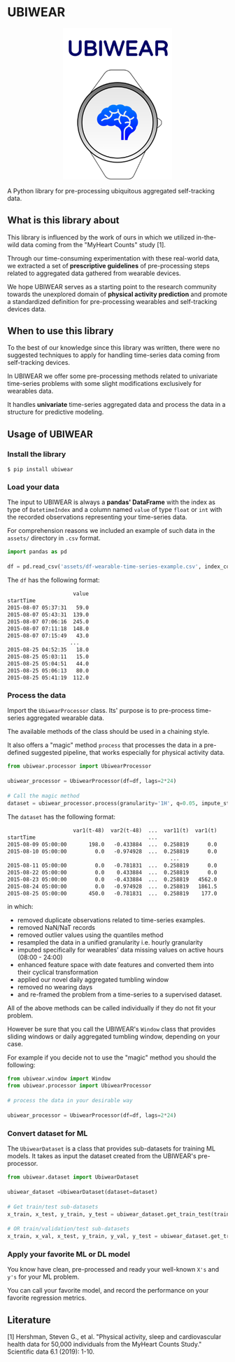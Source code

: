# UBIWEAR

<p align="center">
  <img src="./assets/logo.png" width="250" title="UBIWEAR">
</p>

A Python library for pre-processing ubiquitous aggregated self-tracking data.

## What is this library about

This library is influenced by the work of ours in which we utilized in-the-wild data
coming from the "MyHeart Counts" study [1].

Through our time-consuming experimentation with these real-world data, we extracted 
a set of **prescriptive guidelines** of pre-processing steps related to aggregated data 
gathered from wearable devices.

We hope UBIWEAR serves as a starting point to the research community towards the unexplored 
domain of **physical activity prediction** and promote a standardized definition for pre-processing
wearables and self-tracking devices data.

## When to use this library

To the best of our knowledge since this library was written, there were no
suggested techniques to apply for handling time-series data coming from self-tracking devices.

In UBIWEAR we offer some pre-processing methods related to univariate time-series problems
with some slight modifications exclusively for wearables data.

It handles **univariate** time-series aggregated data and process the data in a structure  for predictive modeling.

## Usage of UBIWEAR

### Install the library

```
$ pip install ubiwear
```

### Load your data

The input to UBIWEAR is always a **pandas' DataFrame** with the index as type of `DatetimeIndex` and a column named `value` 
of type `float` or `int` with the recorded observations representing your time-series data.

For comprehension reasons we included an example of such data in the `assets/` directory in `.csv` format.

```python
import pandas as pd

df = pd.read_csv('assets/df-wearable-time-series-example.csv', index_col='startTime', parse_dates=True)
```

The `df` has the following format:
```
                     value
startTime                 
2015-08-07 05:37:31   59.0
2015-08-07 05:43:31  139.0
2015-08-07 07:06:16  245.0
2015-08-07 07:11:18  148.0
2015-08-07 07:15:49   43.0
                    ...
2015-08-25 04:52:35   18.0
2015-08-25 05:03:11   15.0
2015-08-25 05:04:51   44.0
2015-08-25 05:06:13   80.0
2015-08-25 05:41:19  112.0
```

### Process the data

Import the `UbiwearProcessor` class. Its' purpose is to pre-process time-series aggregated wearable data. 

The available methods of the class should be used in a chaining style. 

It also offers a "magic" method `process` that processes the data in a pre-defined suggested pipeline, 
that works especially for physical activity data.

```python
from ubiwear.processor import UbiwearProcessor

ubiwear_processor = UbiwearProcessor(df=df, lags=2*24)

# Call the magic method
dataset = ubiwear_processor.process(granularity='1H', q=0.05, impute_start=8, impute_end=24)
```

The `dataset` has the following format:

```
                     var1(t-48)  var2(t-48)  ...  var11(t)  var1(t)
startTime                                    ...                   
2015-08-09 05:00:00       198.0   -0.433884  ...  0.258819      0.0
2015-08-10 05:00:00         0.0   -0.974928  ...  0.258819      0.0
                                                    ...
2015-08-11 05:00:00         0.0   -0.781831  ...  0.258819      0.0
2015-08-22 05:00:00         0.0    0.433884  ...  0.258819      0.0
2015-08-23 05:00:00         0.0   -0.433884  ...  0.258819   4562.0
2015-08-24 05:00:00         0.0   -0.974928  ...  0.258819   1861.5
2015-08-25 05:00:00       450.0   -0.781831  ...  0.258819    177.0
```

in which:

* removed duplicate observations related to time-series examples.
* removed NaN/NaT records
* removed outlier values using the quantiles method
* resampled the data in a unified granularity i.e. hourly granularity
* imputed specifically for wearables' data missing values on active hours (08:00 - 24:00)
* enhanced feature space with date features and converted them into their cyclical transformation
* applied our novel daily aggregated tumbling window
* removed no wearing days
* and re-framed the problem from a time-series to a supervised dataset.


All of the above methods can be called individually if they do not fit your problem.

However be sure that you call the UBIWEAR's `Window` class that provides
sliding windows or daily aggregated tumbling window, depending on your case.

For example if you decide not to use the "magic" method you should the following:

```python
from ubiwear.window import Window
from ubiwear.processor import UbiwearProcessor

# process the data in your desirable way

ubiwear_processor = UbiwearProcessor(df=df, lags=2*24)
```

### Convert dataset for ML

The `UbiwearDataset` is a class that provides sub-datasets for training ML models. It takes as input the dataset 
created from the UBIWEAR's pre-processor.

```python
from ubiwear.dataset import UbiwearDataset

ubiwear_dataset =UbiwearDataset(dataset=dataset)

# Get train/test sub-datasets
x_train, x_test, y_train, y_test = ubiwear_dataset.get_train_test(train_ratio=0.75)

# OR train/validation/test sub-datasets
x_train, x_val, x_test, y_train, y_val, y_test = ubiwear_dataset.get_train_val_test(train_ratio=0.75, val_ratio=0.2)
```

### Apply your favorite ML or DL model

You know have clean, pre-processed and ready your well-known `X's` and `y's` for your ML problem.

You can call your favorite model, and record the performance on your favorite regression metrics.



## Literature
[1] Hershman, Steven G., et al. "Physical activity, sleep and cardiovascular health data for 50,000 individuals from the MyHeart Counts Study." Scientific data 6.1 (2019): 1-10.
